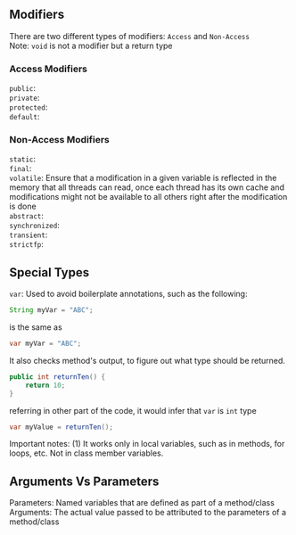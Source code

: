 ## Modifiers
There are two different types of modifiers: `Access` and `Non-Access`  
Note: `void` is not a modifier but a return type
### Access Modifiers
`public`:   
`private`:   
`protected`:   
`default`:   
### Non-Access Modifiers
`static`:   
`final`:   
`volatile`: Ensure that a modification in a given variable is reflected in the memory that all threads can read, once each thread has its own cache and modifications might not be available to all others right after the modification is done  
`abstract`:   
`synchronized`:   
`transient`:   
`strictfp`:   

## Special Types
`var`: Used to avoid boilerplate annotations, such as the following:
```java
String myVar = "ABC";
```
is the same as 
```java
var myVar = "ABC";
```
It also checks method's output, to figure out what type should be returned.
```java
public int returnTen() {
    return 10;
}
```
referring in other part of the code, it would infer that `var` is `int` type
```java
var myValue = returnTen();
```
Important notes: (1) It works only in local variables, such as in methods, for loops, etc. Not in class member variables.

## Arguments Vs Parameters
Parameters: Named variables that are defined as part of a method/class
Arguments: The actual value passed to be attributed to the parameters of a method/class
